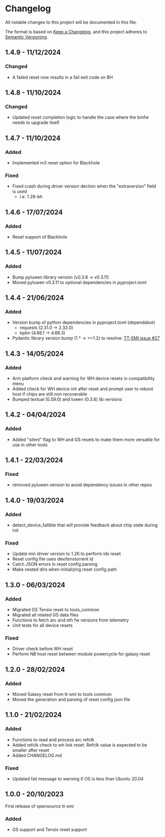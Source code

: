 # Changelog

All notable changes to this project will be documented in this file.

The format is based on [Keep a Changelog](https://keepachangelog.com/en/1.0.0/),
and this project adheres to [Semantic Versioning](https://semver.org/spec/v2.0.0.html).

## 1.4.9 - 11/12/2024

### Changed
- A failed reset now results in a fail exit code on BH

## 1.4.8 - 11/10/2024

### Changed
- Updated reset completion logic to handle the case where the bmfw needs to upgrade itself

## 1.4.7 - 11/10/2024

### Added
- Implemented m3 reset option for Blackhole

### Fixed
- Fixed crash during driver version dection when the "extraversion" field is used
    - i.e. 1.28-bh

## 1.4.6 - 17/07/2024

### Added
- Reset support of Blackhole

## 1.4.5 - 11/07/2024

### Added
- Bump pyluwen library version (v0.3.8 -> v0.3.11)
- Moved pyluwen v0.3.11 to optional dependencies in pyproject.toml

## 1.4.4 - 21/06/2024

### Added
- Version bump of python dependencies in pyproject.toml (dependabot)
    - requests (2.31.0 -> 2.32.0)
    - tqdm (4.66.1 -> 4.66.3)
- Pydantic library version bump (1.* -> >=1.2) to resolve: [TT-SMI issue #27](https://github.com/tenstorrent/tt-smi/issues/27)

## 1.4.3 - 14/05/2024

### Added
- Arm platform check and warning for WH device resets in compatibility menu
- Added check for WH device init after reset and prompt user to reboot host if chips are still non recoverable
- Bumped textual (0.59.0) and luwen (0.3.8) lib versions

## 1.4.2 - 04/04/2024

### Added
- Added "silent" flag to WH and GS resets to make them more versatile for use in other tools

## 1.4.1 - 22/03/2024

### Fixed
- removed pyluwen version to avoid dependency issues in other repos

## 1.4.0 - 19/03/2024

### Added
- detect_device_fallible that will provide feedback about chip state during init

### Fixed
- Update min driver version to 1.26 to perform lds reset
- Reset config file uses dev/tenstorrent id
- Catch JSON errors in reset config parsing
- Make nested dirs when initializing reset config path

## 1.3.0 - 06/03/2024

### Added
- Migrated GS Tensix reset to tools_common
- Migrated all related GS data files
- Functions to fetch arc and eth fw versions from telemetry
- Unit tests for all device resets

### Fixed
- Driver check before WH reset
- Perform NB host reset between module powercycle for galaxy reset

## 1.2.0 - 28/02/2024

### Added
- Moved Galaxy reset from tt-smi to tools common
- Moved the generation and parsing of reset config json file

## 1.1.0 - 21/02/2024

### Added
- Functions to read and process arc refclk
- Added refclk check to wh link reset. Refclk value is expected to be smaller after reset
- Added CHANGELOG.md

### Fixed
- Updated fail message to warning if OS is less than Ubuntu 20.04


## 1.0.0 - 20/10/2023

First release of opensource tt-smi

### Added
- GS support and Tensix reset support
